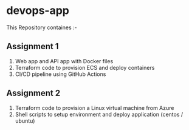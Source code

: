 # devops-app

This Repository containes :-

Assignment 1
------------
1. Web app and API app with Docker files
2. Terraform code to provision ECS and deploy containers
3. CI/CD pipeline using GitHub Actions

Assignment 2
------------
1. Terraform code to provision a Linux virtual machine from Azure
2. Shell scripts to setup environment and deploy application (centos / ubuntu)
